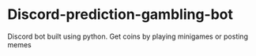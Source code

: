 # Discord-prediction-gambling-bot
Discord bot built using python. Get coins by playing minigames or posting memes
